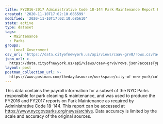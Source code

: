 ```yaml
---
title: FY2016-2017 Administrative Code 18-144 Park Maintenance Report Payroll Data
created: '2020-11-10T17:02:10.685599'
modified: '2020-11-10T17:02:10.685610'
state: active
type: dataset
tags:
  - Maintenance
  - Parks
groups:
  - Local Government
csv_url: 'https://data.cityofnewyork.us/api/views/caav-grv8/rows.csv?accessType=DOWNLOAD'
json_url: >-
  https://data.cityofnewyork.us/api/views/caav-grv8/rows.json?accessType=DOWNLOAD
layout: post
postman_collection_url: >-
  https://www.postman.com/thedaydasource/workspace/city-of-new-york/collection/15909983-16a5b675-90af-400b-a634-119c32461d21
---
```

This data contains the payroll information for a subset of the NYC Parks responsible for park cleaning & maintenance, and was used to produce the FY2016 and FY2017 reports on Park Maintenance as required by Administrative Code 18-144. This report can be accessed at https://www.nycgovparks.org/news/archive. Data accuracy is limited by the scale and accuracy of the original sources.
